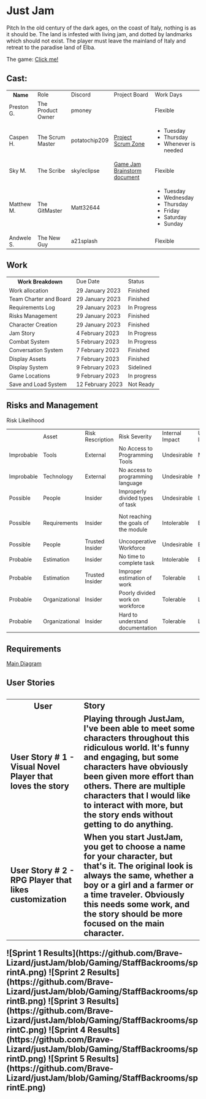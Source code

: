 <h1>Just Jam</h1>
  <p>Pitch In the old century of the dark ages, on the coast of Italy, nothing is as it should be. The land is infested with living jam, and dotted by landmarks which should not exist. The player must leave the mainland of Italy and retreat to the paradise land of Elba.</p>
  <p>The game: <a href="https://trinket.io/python/91201ae0a8?toggleCode=true">Click me!</a></p>
  <h2>Cast: </h2>
  <table>
    <th>Name
      <td>Role</td>
      <td>Discord</td>
      <td>Project Board</td>
      <td>Work Days</td>
    </th>
    <tr>
      <td>Preston G.</td>
      <td>The Product Owner</td>
      <td>pmoney</td>
      <td></td>
      <td>Flexible</td>
    </tr>
    <tr>
      <td>Caspen H.</td>
      <td>The Scrum Master</td>
      <td>potatochip209</td>
      <td><a href="https://github.com/users/Brave-Lizard/projects/2/views/1">Project Scrum Zone</a></td>
      <td>
        <ul>
          <li>Tuesday</li>
          <li>Thursday</li>
          <li>Whenever is needed</li>
        </ul>
      </td>
    </tr>
    <tr>
      <td>Sky M.</td>
      <td>The Scribe</td>
      <td>sky/eclipse</td>
      <td><a href="https://docs.google.com/document/d/1_iYerXRa6n7bXlK7XfFiZasRQsfAIyvG5R8q79LSYyo/edit?usp=sharing">Game Jam Brainstorm document</a></td>
      <td>Flexible</td>
    </tr>
    <tr>
      <td>Matthew M.</td>
      <td>The GitMaster</td>
      <td>Matt32644</td>
      <td></td>
      <td>
        <ul>
          <li>Tuesday</li>
          <li>Wednesday</li>
          <li>Thursday</li>
          <li>Friday</li>
          <li>Saturday</li>
          <li>Sunday</li>
        </ul>
      </td>
    </tr>
    <tr>
      <td>Andwele S.</td>
      <td>The New Guy</td>
      <td>a21splash</td>
      <td></td>
      <td>Flexible</td>
    </tr>
  </table>
  <p></p>
  <h2>Work</h2>
  <table>
    <th>Work Breakdown
      <td>Due Date</td>
      <td>Status</td>
    </th>
    <tr>
      <td>Work allocation</td>
      <td>29 January 2023</td>
      <td>Finished</td>
    </tr>
    <tr>
      <td>Team Charter and Board</td>
      <td>29 January 2023</td>
      <td>Finished</td>
    </tr>
    <tr>
      <td>Requirements Log</td>
      <td>29 January 2023</td>
      <td>In Progress</td>
    </tr>
    <tr>
      <td>Risks Management</td>
      <td>29 January 2023</td>
      <td>Finished</td>
    <tr>
      <td>Character Creation</td>
      <td>29 January 2023</td>
      <td>Finished</td>
    </tr>
    <tr>
      <td>Jam Story</td>
      <td>4 February 2023</td>
      <td>In Progress</td>
    </tr>
    <tr>
      <td>Combat System</td>
      <td>5 February 2023</td>
      <td>In Progress</td>
    </tr>
    <tr>
      <td>Conversation System</td>
      <td>7 February 2023</td>
      <td>Finished</td>
    </tr>
    <tr>
      <td>Display Assets</td>
      <td>7 February 2023</td>
      <td>Finished</td>
    </tr>
    <tr>
      <td>Display System</td>
      <td>9 February 2023</td>
      <td>Sidelined</td>
    </tr>
    <tr>
      <td>Game Locations</td>
      <td>9 February 2023</td>
      <td>In progress</td>
    </tr>
    <tr>
      <td>Save and Load System</td>
      <td>12 February 2023</td>
      <td>Not Ready</td>
    </tr>
  </table>
  <h2>Risks and Management</h2>
  <table>Risk Likelihood
    <th>
      <td>Asset</td>
      <td>Risk Rescription</td>
      <td>Risk Severity</td>
      <td>Internal Impact</td>
      <td>User Impact</td>
      <td>Trigger</td>
      <td>Mitigations / Remedies</td>
    </th>
    <tr>
      <td>Improbable</td>
      <td>Tools</td>
      <td>External</td>
      <td>No Access to Programming Tools</td>
      <td>Undesirable</td>
      <td>Medium</td>
      <td>Low</td>
      <td>Unprepared Workforce</td>
      <td>Help download the software</td>
    </tr>
    <tr>
      <td>Improbable</td>
      <td>Technology</td>
      <td>External</td>
      <td>No access to programming language</td>
      <td>Undesirable</td>
      <td>Medium</td>
      <td>Low</td>
      <td>Unprepared Workforce</td>
      <td>Help download the language</td>
    </tr>
    <tr>
      <td>Possible</td>
      <td>People</td>
      <td>Insider</td>
      <td>Improperly divided types of task</td>
      <td>Undesirable</td>
      <td>Low</td>
      <td>Medium</td>
      <td>Unorganized Organizer</td>
      <td>Reorganize the organization</td>
    </tr>
    <tr>
      <td>Possible</td>
      <td>Requirements</td>
      <td>Insider</td>
      <td>Not reaching the goals of the module</td>
      <td>Intolerable</td>
      <td>Extreme</td>
      <td>Extreme</td>
      <td>Mismanaged Workforce</td>
      <td>Reevaluate the goal and redistribute tasks</td>
    </tr>
    <tr>
      <td>Possible</td>
      <td>People</td>
      <td>Trusted Insider</td>
      <td>Uncooperative Workforce</td>
      <td>Undesirable</td>
      <td>Extreme</td>
      <td>High</td>
      <td>Unwilling Workforce</td>
      <td>Redistribute tasks</td>
    </tr>
    <tr>
      <td>Probable</td>
      <td>Estimation</td>
      <td>Insider</td>
      <td>No time to complete task</td>
      <td>Intolerable</td>
      <td>Extreme</td>
      <td>Extreme</td>
      <td>Mismanagerd Workforce</td>
      <td>Add help to the task</td>
    </tr>
    <tr>
      <td>Probable</td>
      <td>Estimation</td>
      <td>Trusted Insider</td>
      <td>Improper estimation of work</td>
      <td>Tolerable</td>
      <td>Low</td>
      <td>Low</td>
      <td>Unorganixzed Organizer</td>
      <td>Reevaluate Goals</td>
    </tr>
    <tr>
      <td>Probable</td>
      <td>Organizational</td>
      <td>Insider</td>
      <td>Poorly divided work on workforce</td>
      <td>Tolerable</td>
      <td>Low</td>
      <td>Low</td>
      <td>Unorganized Organizer</td>
      <td>Redistribute tasks</td>
    </tr>
    <tr>
      <td>Probable</td>
      <td>Organizational</td>
      <td>Insider</td>
      <td>Hard to understand documentation</td>
      <td>Tolerable</td>
      <td>Low</td>
      <td>Medium</td>
      <td>Rushed Documentation</td>
      <td>Spend more time on the documentation</td>
    </tr>
  </table>
  <p></p>
  <h2>Requirements</h2>
  <p><a href="https://github.com/Brave-Lizard/justJam/blob/Pro-Gramming/StaffBackrooms/mainDiagram.jpg">Main Diagram</a></p>
  <h2>User Stories<h2>
  <table>
    <th>User
      <td>Story</td>
    </th>
    <tr>
      <td>User Story # 1 - Visual Novel Player that loves the story</td>
      <td>Playing through JustJam, I've been able to meet some characters throughout this ridiculous world. It's funny and engaging, but some characters have obviously been given more effort than others. There are multiple characters that I would like to interact with more, but the story ends without getting to do anything.</td>
    </tr>
    <tr>
      <td>User Story # 2 - RPG Player that likes customization</td>
      <td>When you start JustJam, you get to choose a name for your character, but that's it. The original look is always the same, whether a boy or a girl and a farmer or a time traveler. Obviously this needs some work, and the story should be more focused on the main character.</td>
    </tr>
  </table>
![Sprint 1 Results](https://github.com/Brave-Lizard/justJam/blob/Gaming/StaffBackrooms/sprintA.png)
![Sprint 2 Results](https://github.com/Brave-Lizard/justJam/blob/Gaming/StaffBackrooms/sprintB.png)
![Sprint 3 Results](https://github.com/Brave-Lizard/justJam/blob/Gaming/StaffBackrooms/sprintC.png)
![Sprint 4 Results](https://github.com/Brave-Lizard/justJam/blob/Gaming/StaffBackrooms/sprintD.png)
![Sprint 5 Results](https://github.com/Brave-Lizard/justJam/blob/Gaming/StaffBackrooms/sprintE.png)